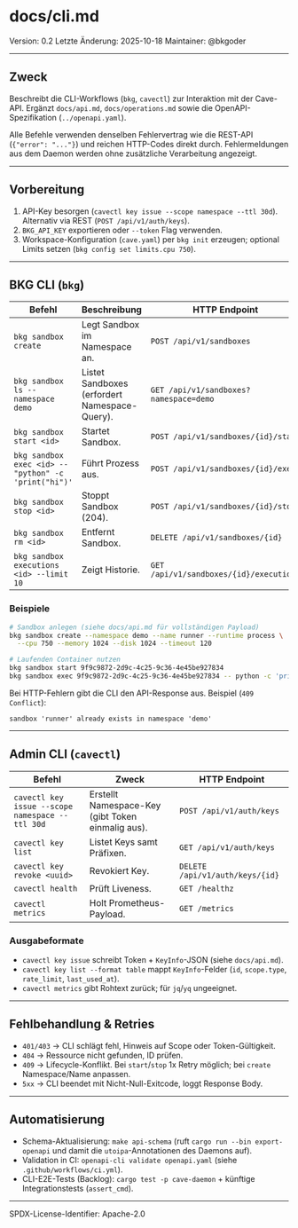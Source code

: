 # docs/cli.md

Version: 0.2
Letzte Änderung: 2025-10-18
Maintainer: @bkgoder

---

## Zweck
Beschreibt die CLI-Workflows (`bkg`, `cavectl`) zur Interaktion mit der Cave-API. Ergänzt `docs/api.md`, `docs/operations.md` sowie die OpenAPI-Spezifikation (`../openapi.yaml`).

Alle Befehle verwenden denselben Fehlervertrag wie die REST-API (`{"error": "..."}`) und reichen HTTP-Codes direkt durch. Fehlermeldungen aus dem Daemon werden ohne zusätzliche Verarbeitung angezeigt.

---

## Vorbereitung
1. API-Key besorgen (`cavectl key issue --scope namespace --ttl 30d`). Alternativ via REST (`POST /api/v1/auth/keys`).
2. `BKG_API_KEY` exportieren oder `--token` Flag verwenden.
3. Workspace-Konfiguration (`cave.yaml`) per `bkg init` erzeugen; optional Limits setzen (`bkg config set limits.cpu 750`).

---

## BKG CLI (`bkg`)

| Befehl | Beschreibung | HTTP Endpoint |
|--------|---------------|---------------|
| `bkg sandbox create` | Legt Sandbox im Namespace an. | `POST /api/v1/sandboxes` |
| `bkg sandbox ls --namespace demo` | Listet Sandboxes (erfordert Namespace-Query). | `GET /api/v1/sandboxes?namespace=demo` |
| `bkg sandbox start <id>` | Startet Sandbox. | `POST /api/v1/sandboxes/{id}/start` |
| `bkg sandbox exec <id> -- "python" -c 'print("hi")'` | Führt Prozess aus. | `POST /api/v1/sandboxes/{id}/exec` |
| `bkg sandbox stop <id>` | Stoppt Sandbox (204). | `POST /api/v1/sandboxes/{id}/stop` |
| `bkg sandbox rm <id>` | Entfernt Sandbox. | `DELETE /api/v1/sandboxes/{id}` |
| `bkg sandbox executions <id> --limit 10` | Zeigt Historie. | `GET /api/v1/sandboxes/{id}/executions` |

### Beispiele

```bash
# Sandbox anlegen (siehe docs/api.md für vollständigen Payload)
bkg sandbox create --namespace demo --name runner --runtime process \
  --cpu 750 --memory 1024 --disk 1024 --timeout 120

# Laufenden Container nutzen
bkg sandbox start 9f9c9872-2d9c-4c25-9c36-4e45be927834
bkg sandbox exec 9f9c9872-2d9c-4c25-9c36-4e45be927834 -- python -c 'print("hello")'
```

Bei HTTP-Fehlern gibt die CLI den API-Response aus. Beispiel (`409 Conflict`):

```text
sandbox 'runner' already exists in namespace 'demo'
```

---

## Admin CLI (`cavectl`)

| Befehl | Zweck | HTTP Endpoint |
|--------|-------|---------------|
| `cavectl key issue --scope namespace --ttl 30d` | Erstellt Namespace-Key (gibt Token einmalig aus). | `POST /api/v1/auth/keys` |
| `cavectl key list` | Listet Keys samt Präfixen. | `GET /api/v1/auth/keys` |
| `cavectl key revoke <uuid>` | Revokiert Key. | `DELETE /api/v1/auth/keys/{id}` |
| `cavectl health` | Prüft Liveness. | `GET /healthz` |
| `cavectl metrics` | Holt Prometheus-Payload. | `GET /metrics` |

### Ausgabeformate
- `cavectl key issue` schreibt Token + `KeyInfo`-JSON (siehe `docs/api.md`).
- `cavectl key list --format table` mappt `KeyInfo`-Felder (`id`, `scope.type`, `rate_limit`, `last_used_at`).
- `cavectl metrics` gibt Rohtext zurück; für `jq`/`yq` ungeeignet.

---

## Fehlbehandlung & Retries
- `401/403` → CLI schlägt fehl, Hinweis auf Scope oder Token-Gültigkeit.
- `404` → Ressource nicht gefunden, ID prüfen.
- `409` → Lifecycle-Konflikt. Bei `start`/`stop` 1x Retry möglich; bei `create` Namespace/Name anpassen.
- `5xx` → CLI beendet mit Nicht-Null-Exitcode, loggt Response Body.

---

## Automatisierung
- Schema-Aktualisierung: `make api-schema` (ruft `cargo run --bin export-openapi` und damit die `utoipa`-Annotationen des Daemons auf).
- Validation in CI: `openapi-cli validate openapi.yaml` (siehe `.github/workflows/ci.yml`).
- CLI-E2E-Tests (Backlog): `cargo test -p cave-daemon` + künftige Integrationstests (`assert_cmd`).

---

SPDX-License-Identifier: Apache-2.0
